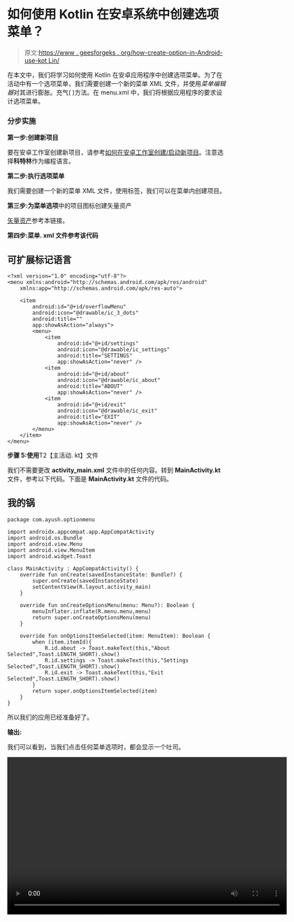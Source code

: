 # 如何使用 Kotlin 在安卓系统中创建选项菜单？

> 原文:[https://www . geesforgeks . org/how-create-option-in-Android-use-kot Lin/](https://www.geeksforgeeks.org/how-to-create-option-menu-in-android-using-kotlin/)

在本文中，我们将学习如何使用 Kotlin 在安卓应用程序中创建选项菜单。为了在活动中有一个选项菜单，我们需要创建一个新的菜单 XML 文件，并使用*菜单编辑器*对其进行膨胀。充气( )方法。在 menu.xml 中，我们将根据应用程序的要求设计选项菜单。

### **分步实施**

**第一步:创建新项目**

要在安卓工作室创建新项目，请参考[如何在安卓工作室创建/启动新项目](https://www.geeksforgeeks.org/android-how-to-create-start-a-new-project-in-android-studio/)。注意选择**科特林**作为编程语言。

**第二步:执行选项菜单**

我们需要创建一个新的菜单 XML 文件，使用<item>标签，我们可以在菜单内创建项目。</item>

**第三步:为菜单选项**中的项目图标创建矢量资产

[矢量资产](https://www.geeksforgeeks.org/how-to-add-vector-assets-in-android-studio/)参考本链接。

**第四步:菜单. xml 文件参考该代码**

## 可扩展标记语言

```
<?xml version="1.0" encoding="utf-8"?>
<menu xmlns:android="http://schemas.android.com/apk/res/android"
    xmlns:app="http://schemas.android.com/apk/res-auto">

    <item
        android:id="@+id/overflowMenu"
        android:icon="@drawable/ic_3_dots"
        android:title=""
        app:showAsAction="always">
        <menu>
            <item
                android:id="@+id/settings"
                android:icon="@drawable/ic_settings"
                android:title="SETTINGS"
                app:showAsAction="never" />
            <item
                android:id="@+id/about"
                android:icon="@drawable/ic_about"
                android:title="ABOUT"
                app:showAsAction="never" />
            <item
                android:id="@+id/exit"
                android:icon="@drawable/ic_exit"
                android:title="EXIT"
                app:showAsAction="never" />
        </menu>
    </item>
</menu>
```

**步骤 5:使用**T2【主活动. kt】文件

我们不需要更改 **activity_main.xml** 文件中的任何内容。转到 **MainActivity.kt** 文件，参考以下代码。下面是 **MainActivity.kt** 文件的代码。

## 我的锅

```
package com.ayush.optionmenu

import androidx.appcompat.app.AppCompatActivity
import android.os.Bundle
import android.view.Menu
import android.view.MenuItem
import android.widget.Toast

class MainActivity : AppCompatActivity() {
    override fun onCreate(savedInstanceState: Bundle?) {
        super.onCreate(savedInstanceState)
        setContentView(R.layout.activity_main)
    }

    override fun onCreateOptionsMenu(menu: Menu?): Boolean {
        menuInflater.inflate(R.menu.menu,menu)
        return super.onCreateOptionsMenu(menu)
    }

    override fun onOptionsItemSelected(item: MenuItem): Boolean {
        when (item.itemId){
            R.id.about -> Toast.makeText(this,"About Selected",Toast.LENGTH_SHORT).show()
            R.id.settings -> Toast.makeText(this,"Settings Selected",Toast.LENGTH_SHORT).show()
            R.id.exit -> Toast.makeText(this,"Exit Selected",Toast.LENGTH_SHORT).show()
        }
        return super.onOptionsItemSelected(item)
    }
}
```

所以我们的应用已经准备好了。

**输出:**

我们可以看到，当我们点击任何菜单选项时，都会显示一个吐司。

<video class="wp-video-shortcode" id="video-690055-1" width="640" height="360" preload="metadata" controls=""><source type="video/mp4" src="https://media.geeksforgeeks.org/wp-content/uploads/20210930141514/video_2021-09-30_14-12-51.mp4?_=1">[https://media.geeksforgeeks.org/wp-content/uploads/20210930141514/video_2021-09-30_14-12-51.mp4](https://media.geeksforgeeks.org/wp-content/uploads/20210930141514/video_2021-09-30_14-12-51.mp4)</video>
